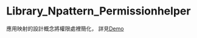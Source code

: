 # Library_Npattern_Permissionhelper
應用映射的設計概念將權限處裡簡化，
詳見[Demo](https://github.com/noel77543/Demo_PermissionHelper)


